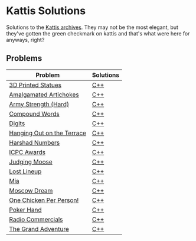# Kattis Solutions
Solutions to the [Kattis archives](https://open.kattis.com/).
They may not be the most elegant, but they've gotten the green checkmark on kattis and that's what were here for anyways, right?
## Problems
| Problem | Solutions |
| - | - |
| [3D Printed Statues](https://open.kattis.com/problems/3dprinter) | [C++](https://github.com/Jquinny/Kattis_Solutions/tree/main/problems/3D_Printed_Statues/C++/main.cpp) |
| [Amalgamated Artichokes](https://open.kattis.com/problems/artichoke) | [C++](https://github.com/Jquinny/Kattis_Solutions/tree/main/problems/Amalgamated_Artichokes/C++/main.cpp) |
| [Army Strength (Hard)](https://open.kattis.com/problems/armystrengthhard) | [C++](https://github.com/Jquinny/Kattis_Solutions/tree/main/problems/Army_Strength_Hard/C++/main.cpp) |
| [Compound Words](https://open.kattis.com/problems/compoundwords) | [C++](https://github.com/Jquinny/Kattis_Solutions/tree/main/problems/Compound_Words/C++/main.cpp) |
| [Digits](https://open.kattis.com/problems/digits) | [C++](https://github.com/Jquinny/Kattis_Solutions/tree/main/problems/Digits/C++/main.cpp) |
| [Hanging Out on the Terrace](https://open.kattis.com/problems/hangingout) | [C++](https://github.com/Jquinny/Kattis_Solutions/tree/main/problems/Hanging_Out_On_The_Terrace/C++/main.cpp) |
| [Harshad Numbers](https://open.kattis.com/problems/harshadnumbers) | [C++](https://github.com/Jquinny/Kattis_Solutions/tree/main/problems/Harshad_Numbers/C++/main.cpp) |
| [ICPC Awards](https://open.kattis.com/problems/icpcawards) | [C++](https://github.com/Jquinny/Kattis_Solutions/tree/main/problems/ICPC_Awards/C++/main.cpp) |
| [Judging Moose](https://open.kattis.com/problems/judgingmoose) | [C++](https://github.com/Jquinny/Kattis_Solutions/tree/main/problems/Judging_Moose/C++/main.cpp) |
| [Lost Lineup](https://open.kattis.com/problems/lostlineup) | [C++](https://github.com/Jquinny/Kattis_Solutions/tree/main/problems/Lost_Lineup/C++/main.cpp) |
| [Mia](https://open.kattis.com/problems/mia) | [C++](https://github.com/Jquinny/Kattis_Solutions/tree/main/problems/Mia/C++/main.cpp) |
| [Moscow Dream](https://open.kattis.com/problems/moscowdream) | [C++](https://github.com/Jquinny/Kattis_Solutions/tree/main/problems/Moscow_Dream/C++/main.cpp) |
| [One Chicken Per Person!](https://open.kattis.com/problems/onechicken) | [C++](https://github.com/Jquinny/Kattis_Solutions/tree/main/problems/One_Chicken_Per_Person/C++/main.cpp) |
| [Poker Hand](https://open.kattis.com/problems/pokerhand) | [C++](https://github.com/Jquinny/Kattis_Solutions/tree/main/problems/Poker_Hand/C++/main.cpp) |
| [Radio Commercials](https://open.kattis.com/problems/commercials) | [C++](https://github.com/Jquinny/Kattis_Solutions/tree/main/problems/Radio_Commercials/C++/main.cpp) |
| [The Grand Adventure](https://open.kattis.com/problems/thegrandadventure) | [C++](https://github.com/Jquinny/Kattis_Solutions/tree/main/problems/The_Grand_Adventure/C++/main.cpp) |
